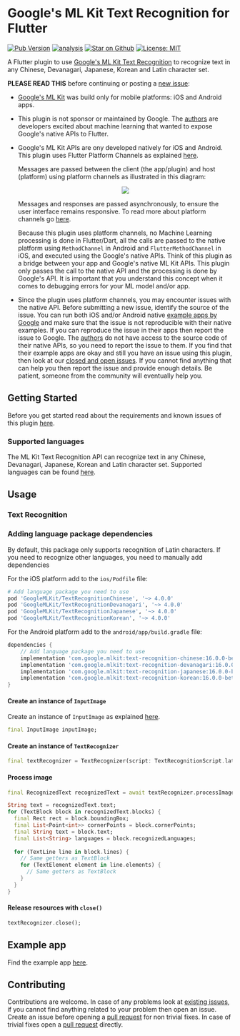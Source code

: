 # Google's ML Kit Text Recognition for Flutter

[![Pub Version](https://img.shields.io/pub/v/google_mlkit_text_recognition)](https://pub.dev/packages/google_mlkit_text_recognition)
[![analysis](https://github.com/flutter-ml/google_ml_kit_flutter/actions/workflows/flutter.yml/badge.svg)](https://github.com/flutter-ml/google_ml_kit_flutter/actions)
[![Star on Github](https://img.shields.io/github/stars/flutter-ml/google_ml_kit_flutter.svg?style=flat&logo=github&colorB=deeppink&label=stars)](https://github.com/flutter-ml/google_ml_kit_flutter)
[![License: MIT](https://img.shields.io/badge/license-MIT-purple.svg)](https://opensource.org/licenses/MIT)

A Flutter plugin to use [Google's ML Kit Text Recognition](https://developers.google.com/ml-kit/vision/text-recognition/v2) to recognize text in any Chinese, Devanagari, Japanese, Korean and Latin character set.

**PLEASE READ THIS** before continuing or posting a [new issue](https://github.com/flutter-ml/google_ml_kit_flutter/issues):

- [Google's ML Kit](https://developers.google.com/ml-kit) was build only for mobile platforms: iOS and Android apps.

- This plugin is not sponsor or maintained by Google. The [authors](https://github.com/flutter-ml/google_ml_kit_flutter/blob/master/AUTHORS) are developers excited about machine learning that wanted to expose Google's native APIs to Flutter.

- Google's ML Kit APIs are ony developed natively for iOS and Android. This plugin uses Flutter Platform Channels as explained [here](https://docs.flutter.dev/development/platform-integration/platform-channels).

  Messages are passed between the client (the app/plugin) and host (platform) using platform channels as illustrated in this diagram:

  <p align="center" width="100%">
    <img src="https://docs.flutter.dev/assets/images/docs/PlatformChannels.png"> 
  </p>

  Messages and responses are passed asynchronously, to ensure the user interface remains responsive. To read more about platform channels go [here](https://docs.flutter.dev/development/platform-integration/platform-channels).

  Because this plugin uses platform channels, no Machine Learning processing is done in Flutter/Dart, all the calls are passed to the native platform using `MethodChannel` in Android and `FlutterMethodChannel` in iOS, and executed using the Google's native APIs. Think of this plugin as a bridge between your app and Google's native ML Kit APIs. This plugin only passes the call to the native API and the processing is done by Google's API. It is important that you understand this concept when it comes to debugging errors for your ML model and/or app.

- Since the plugin uses platform channels, you may encounter issues with the native API. Before submitting a new issue, identify the source of the issue. You can run both iOS and/or Android native [example apps by Google](https://github.com/googlesamples/mlkit) and make sure that the issue is not reproducible with their native examples. If you can reproduce the issue in their apps then report the issue to Google. The [authors](https://github.com/flutter-ml/google_ml_kit_flutter/blob/master/AUTHORS) do not have access to the source code of their native APIs, so you need to report the issue to them. If you find that their example apps are okay and still you have an issue using this plugin, then look at our [closed and open issues](https://github.com/googlesamples/mlkit/issues). If you cannot find anything that can help you then report the issue and provide enough details. Be patient, someone from the community will eventually help you.

## Getting Started

Before you get started read about the requirements and known issues of this plugin [here](https://github.com/flutter-ml/google_ml_kit_flutter#requirements).

### Supported languages

The ML Kit Text Recognition API can recognize text in any Chinese, Devanagari, Japanese, Korean and Latin character set. Supported languages can be found [here](https://developers.google.com/ml-kit/vision/text-recognition/v2/languages).

## Usage

### Text Recognition

### Adding language package dependencies

By default, this package only supports recognition of Latin characters. If you need to recognize other languages, you need to manually add dependencies

For the iOS platform add to the `ios/Podfile` file:

```ruby
# Add language package you need to use
pod 'GoogleMLKit/TextRecognitionChinese', '~> 4.0.0'
pod 'GoogleMLKit/TextRecognitionDevanagari', '~> 4.0.0'
pod 'GoogleMLKit/TextRecognitionJapanese', '~> 4.0.0'
pod 'GoogleMLKit/TextRecognitionKorean', '~> 4.0.0'
```

For the Android platform add to the `android/app/build.gradle` file:

```gradle
dependencies {
    // Add language package you need to use
    implementation 'com.google.mlkit:text-recognition-chinese:16.0.0-beta5'
    implementation 'com.google.mlkit:text-recognition-devanagari:16.0.0-beta5'
    implementation 'com.google.mlkit:text-recognition-japanese:16.0.0-beta5'
    implementation 'com.google.mlkit:text-recognition-korean:16.0.0-beta5'
}
```

#### Create an instance of `InputImage`

Create an instance of `InputImage` as explained [here](https://github.com/flutter-ml/google_ml_kit_flutter/tree/master/packages/google_mlkit_commons#creating-an-inputimage).

```dart
final InputImage inputImage;
```

#### Create an instance of `TextRecognizer`

```dart
final textRecognizer = TextRecognizer(script: TextRecognitionScript.latin);
```

#### Process image

```dart
final RecognizedText recognizedText = await textRecognizer.processImage(inputImage);

String text = recognizedText.text;
for (TextBlock block in recognizedText.blocks) {
  final Rect rect = block.boundingBox;
  final List<Point<int>> cornerPoints = block.cornerPoints;
  final String text = block.text;
  final List<String> languages = block.recognizedLanguages;
  
  for (TextLine line in block.lines) {
    // Same getters as TextBlock
    for (TextElement element in line.elements) {
      // Same getters as TextBlock
    }
  }
}
```

#### Release resources with `close()`

```dart
textRecognizer.close();
```

## Example app

Find the example app [here](https://github.com/flutter-ml/google_ml_kit_flutter/tree/master/packages/example).

## Contributing

Contributions are welcome.
In case of any problems look at [existing issues](https://github.com/flutter-ml/google_ml_kit_flutter/issues), if you cannot find anything related to your problem then open an issue.
Create an issue before opening a [pull request](https://github.com/flutter-ml/google_ml_kit_flutter/pulls) for non trivial fixes.
In case of trivial fixes open a [pull request](https://github.com/flutter-ml/google_ml_kit_flutter/pulls) directly.
